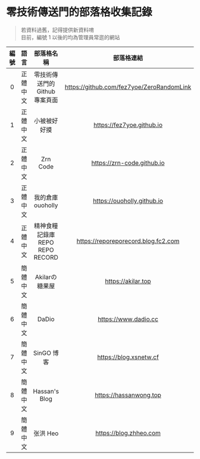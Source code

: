 # 零技術傳送門的部落格收集記錄
> 若資料過舊，記得提供新資料唷<br>
> 目前，編號 1 以後的均為管理員常逛的網站

| 編號 | 語言 | 部落格名稱 | 部落格連結 |
| :---: | :---: | :---: | :---: |
| 0 | 正體中文 | 零技術傳送門的 Github 專案頁面 | https://github.com/fez7yoe/ZeroRandomLink |
| 1 | 正體中文 | 小被被好好摸 | https://fez7yoe.github.io |
| 2 | 正體中文 | Zrn Code | https://zrn-code.github.io |
| 3 | 正體中文 | 我的倉庫 ouoholly | https://ouoholly.github.io |
| 4 | 正體中文 | 精神食糧記錄庫 REPO REPO RECORD | https://reporeporecord.blog.fc2.com |
| 5 | 簡體中文 | Akilarの糖果屋 | https://akilar.top |
| 6 | 簡體中文 | DaDio | https://www.dadio.cc |
| 7 | 簡體中文 | SinGO 博客 | https://blog.xsnetw.cf |
| 8 | 簡體中文 | Hassan's Blog | https://hassanwong.top |
| 9 | 簡體中文 | 张洪 Heo | https://blog.zhheo.com |
